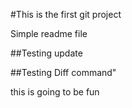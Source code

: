 #This is the first git project

Simple readme file

##Testing update


##Testing Diff command"

this is going to be fun